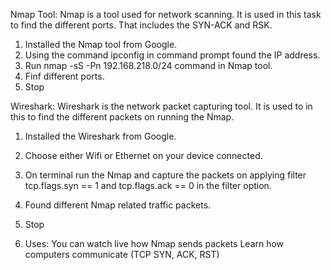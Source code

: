 Nmap Tool:
Nmap is a tool used for network scanning.
It is used in this task to find the different ports. That includes the SYN-ACK and RSK.

1. Installed the Nmap tool from Google.
2. Using the command ipconfig in command prompt found the IP address.
3. Run nmap -sS -Pn 192.168.218.0/24 command in Nmap tool.
4. Finf different ports.
5. Stop

Wireshark:
Wireshark is the network packet capturing tool.
It is used to in this to find the different packets on running the Nmap.

1. Installed the Wireshark from Google.
2. Choose either Wifi or Ethernet on your device connected.
3. On terminal run the Nmap and capture the packets on applying filter tcp.flags.syn == 1 and tcp.flags.ack == 0 in the filter option.
4. Found different Nmap related traffic packets.
5. Stop

6. Uses:
You can watch live how Nmap sends packets
Learn how computers communicate (TCP SYN, ACK, RST)
